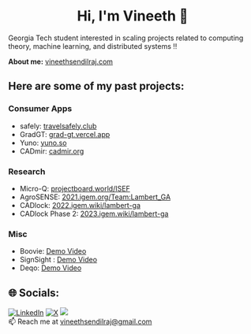 <h1 align="center">Hi, I'm Vineeth 👋</h1>

Georgia Tech student interested in scaling projects related to computing theory, machine learning, and distributed systems ‼️<br>

**About me:** [vineethsendilraj.com](https://www.vineethsendilraj.com/) <br> 




## Here are some of my past projects:


### Consumer Apps 
- safely: [travelsafely.club](https://www.travelsafely.club) <br> 
- GradGT:  [grad-gt.vercel.app](https://grad-gt.vercel.app/) <br> 
- Yuno: [yuno.so](https://www.yuno.so) <br>
- CADmir: [cadmir.org](https://www.cadmir.org) <br>

### Research
- Micro-Q: [projectboard.world/ISEF](https://partner.projectboard.world/isef/project/ebed043t-micro-q-a-low-cost-iot-based-fluorometer) <br>
- AgroSENSE: [2021.igem.org/Team:Lambert_GA](https://2021.igem.org/Team:Lambert_GA) <br>
- CADlock: [2022.igem.wiki/lambert-ga](https://2022.igem.wiki/lambert-ga/) <br>
- CADlock Phase 2: [2023.igem.wiki/lambert-ga](https://2023.igem.wiki/lambert-ga/) <br>

### Misc
- Boovie: [Demo Video](https://devpost.com/software/boovie) <br>
- SignSight : [Demo Video](https://devpost.com/software/sign-sight-no-voice-unheard) <br> 
- Deqo: [Demo Video](https://devpost.com/software/deqo) <br> 


## 🌐 Socials:
[![LinkedIn](https://img.shields.io/badge/LinkedIn-%230077B5.svg?logo=linkedin&logoColor=white)](https://linkedin.com/in/vineeth-sendilraj) [![X](https://img.shields.io/badge/X-black.svg?logo=X&logoColor=white)](https://x.com/VineethSendil) [![](https://visitcount.itsvg.in/api?id=VineethSendilraj&icon=0&color=8)](https://visitcount.itsvg.in) <br>
📫 Reach me at vineethsendilraj@gmail.com  <br>




